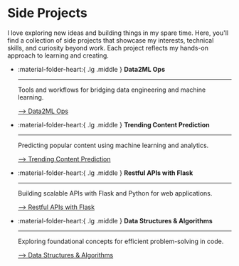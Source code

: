 # Side Projects

I love exploring new ideas and building things in my spare time. Here, you'll find a collection of side projects that showcase my interests, technical skills, and curiosity beyond work. Each project reflects my hands-on approach to learning and creating.

<div class="grid cards" markdown>

-   :material-folder-heart:{ .lg .middle } __Data2ML Ops__

    ---

    Tools and workflows for bridging data engineering and machine learning.

     [--> Data2ML Ops](./data2ml-ops/index.md)

-   :material-folder-heart:{ .lg .middle } __Trending Content Prediction__

    ---

    Predicting popular content using machine learning and analytics.

    [--> Trending Content Prediction](./dcard-hw/README.md)

-   :material-folder-heart:{ .lg .middle } __Restful APIs with Flask__

    ---

    Building scalable APIs with Flask and Python for web applications.

    [--> Restful APIs with Flask](./restful-apis-with-flask/README.md)

-   :material-folder-heart:{ .lg .middle } __Data Structures & Algorithms__

    ---

    Exploring foundational concepts for efficient problem-solving in code.

    [--> Data Structures & Algorithms](./learning-in-progress/index.md)